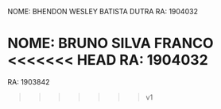 NOME: BHENDON WESLEY BATISTA DUTRA
RA: 1904032

NOME: BRUNO SILVA FRANCO
<<<<<<< HEAD
RA: 1904032
=======
RA: 1903842
>>>>>>> v1
